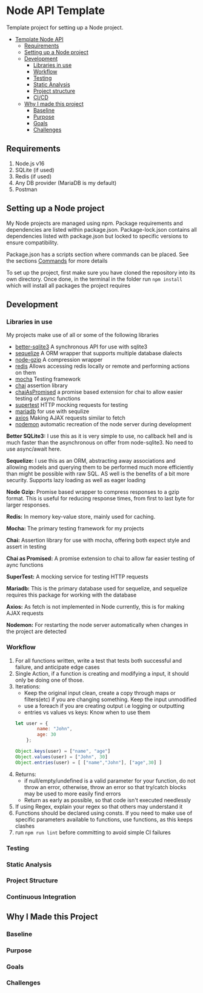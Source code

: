 # Node API Template
Template project for setting up a Node project.
- [Template Node API](#node-api-template)
  - [Requirements](#requirements)
  - [Setting up a Node project](#setting-up-a-node-project)
  - [Development](#development)
    - [Libraries in use](#libraries-in-use)
    - [Workflow](#workflow)
    - [Testing](#testing)
    - [Static Analysis](#static-analysis)
    - [Project structure](#project-structure)
    - [CI/CD](#continuous-integration)
  - [Why I made this project](#why-i-made-this-project)
    - [Baseline](#baseline)
    - [Purpose](#purpose)
    - [Goals](#goals)
    - [Challenges](#challenges)

## Requirements
1. Node.js v16
2. SQLite (if used)
3. Redis (if used)
4. Any DB provider (MariaDB is my default)
5. Postman

## Setting up a Node project
My Node projects are managed using npm. Package requirements and dependencies are listed within package.json. Package-lock.json contains all dependencies listed with package.json but locked to specific versions to ensure compatibility.

Package.json has a scripts section where commands can be placed. See the sections [Commands](#commands) for more details

To set up the project, first make sure you have cloned the repository into its own directory.
Once done, in the terminal in the folder run `npm install` which will install all packages the project requires

## Development
### Libraries in use
My projects make use of all or some of the following libraries
- [better-sqlite3](https://www.npmjs.com/package/better-sqlite3) A synchronous API for use with sqlite3
- [sequelize](https://www.npmjs.com/package/sequelize) A ORM wrapper that supports multiple database dialects
- [node-gzip](https://www.npmjs.com/package/node-gzip) A compression wrapper
- [redis](https://www.npmjs.com/package/redis) Allows accessing redis locally or remote and performing actions on them
- [mocha](https://www.npmjs.com/package/mocha) Testing framework
- [chai](https://www.npmjs.com/package/chai) assertion library
- [chaiAsPromised](https://www.npmjs.com/package/chai-as-promised) a promise based extension for chai to allow easier testing of async functions
- [supertest](https://www.npmjs.com/package/supertest) HTTP mocking requests for testing
- [mariadb](https://www.npmjs.com/package/mariadb) for use with sequlize
- [axios](https://www.npmjs.com/package/axios) Making AJAX requests similar to fetch
- [nodemon](https://www.npmjs.com/package/nodemon) automatic recreation of the node server during development

**Better SQLite3:**
I use this as it is very simple to use, no callback hell and is much faster than the asynchronous on offer from node-sqlite3. No need to use async/await here.

**Sequelize:**
I use this as an ORM, abstracting away associations and allowing models and querying them to be performed much more efficiently than might be possible with raw SQL. AS well is the benefits of a bit more security. Supports lazy loading as well as eager loading

**Node Gzip:**
Promise based wrapper to compress responses to a gzip format. This is useful for reducing response times, from first to last byte for larger responses. 

**Redis:**
In memory key-value store, mainly used for caching. 

**Mocha:** 
The primary testing framework for my projects

**Chai:** 
Assertion library for use with mocha, offering both expect style and assert in testing

**Chai as Promised:**
A promise extension to chai to allow far easier testing of aync functions

**SuperTest:**
A mocking service for testing HTTP requests

**Mariadb:**
This is the primary database used for sequelize, and sequelize requires this package for working with the database

**Axios:** 
As fetch is not implemented in Node currently, this is for making AJAX requests

**Nodemon:**
For restarting the node server automatically when changes in the project are detected

### Workflow
1. For all functions written, write a test that tests both successful and failure, and anticipate edge cases
2. Single Action, if a function is creating and modifying a input, it should only be doing one of those.
3. Iterations:
    - Keep the original input clean, create a copy through maps or filters(etc) if you are changing something. Keep the input unmodified
    - use a foreach if you are creating output i.e logging or outputting
    - entries vs values vs keys: Know when to use them
    ```js
    let user = {
            name: "John",
            age: 30
        };

    Object.keys(user) = ["name", "age"]
    Object.values(user) = ["John", 30]
    Object.entries(user) = [ ["name","John"], ["age",30] ]
    ```
4. Returns:
    - if null/empty/undefined is a valid parameter for your function, do not throw an error, otherwise, throw an error so that
    try/catch blocks may be used to more easily find errors
    - Return as early as possible, so that code isn't executed needlessly
5. If using Regex, explain your regex so that others may understand it
6. Functions should be declared using consts. If you need to make use of specific parameters available to functions, use functions, as this keeps clashes
8. run `npm run lint` before committing to avoid simple CI failures

### Testing
### Static Analysis
### Project Structure
### Continuous Integration

## Why I Made this Project
### Baseline
### Purpose
### Goals
### Challenges
